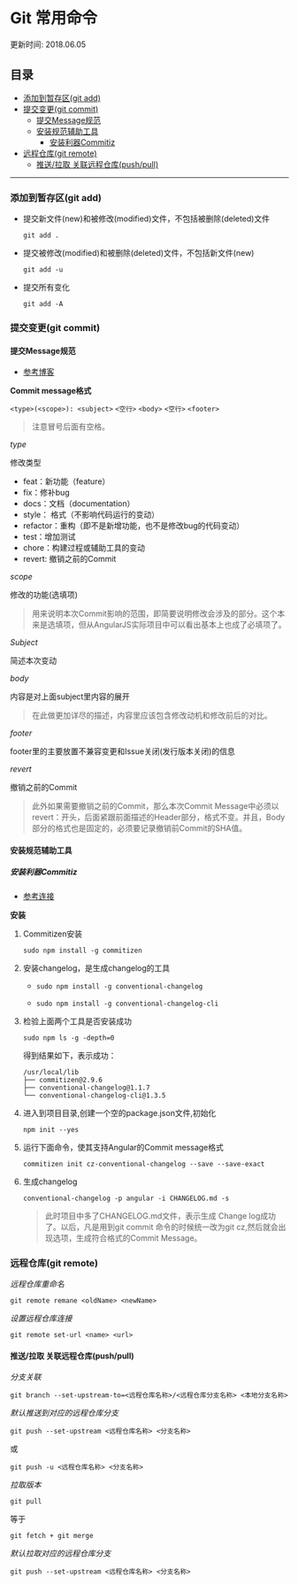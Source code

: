 # Git 常用命令
更新时间: 2018.06.05

目录
---

<!-- TOC depthFrom:2 updateOnSave:true -->

- [添加到暂存区(git add)](#添加到暂存区git-add)
- [提交变更(git commit)](#提交变更git-commit)
    - [提交Message规范](#提交message规范)
    - [安装规范辅助工具](#安装规范辅助工具)
        - [安装利器Commitiz](#安装利器commitiz)
- [远程仓库(git remote)](#远程仓库git-remote)
    - [推送/拉取 关联远程仓库(push/pull)](#推送拉取-关联远程仓库pushpull)

<!-- /TOC -->

---
### 添加到暂存区(git add)
* 提交新文件(new)和被修改(modified)文件，不包括被删除(deleted)文件 

    ```git add .```

* 提交被修改(modified)和被删除(deleted)文件，不包括新文件(new)
  
    ```git add -u```

* 提交所有变化

    ```git add -A```

### 提交变更(git commit)


#### 提交Message规范

* [参考博客](http://www.cnblogs.com/Irving/p/5146738.html)


**Commit message格式**

`<type>(<scope>): <subject>`
`<空行>`
`<body>`
`<空行>`
`<footer>`
>注意冒号后面有空格。

*type* 

修改类型

* feat：新功能（feature）
* fix：修补bug
* docs：文档（documentation）
* style： 格式（不影响代码运行的变动）
* refactor：重构（即不是新增功能，也不是修改bug的代码变动）
* test：增加测试
* chore：构建过程或辅助工具的变动
* revert: 撤销之前的Commit

*scope*

修改的功能(选填项)
>用来说明本次Commit影响的范围，即简要说明修改会涉及的部分。这个本来是选填项，但从AngularJS实际项目中可以看出基本上也成了必填项了。

*Subject*

简述本次变动

*body*

内容是对上面subject里内容的展开
>在此做更加详尽的描述，内容里应该包含修改动机和修改前后的对比。

*footer*

footer里的主要放置不兼容变更和Issue关闭(发行版本关闭)的信息

*revert*

撤销之前的Commit
>此外如果需要撤销之前的Commit，那么本次Commit Message中必须以revert：开头，后面紧跟前面描述的Header部分，格式不变。并且，Body部分的格式也是固定的，必须要记录撤销前Commit的SHA值。

#### 安装规范辅助工具

##### 安装利器Commitiz

* [参考连接](http://www.mamicode.com/info-detail-2104468.html)

**安装**

1. Commitizen安装

    `sudo npm install -g commitizen`

1. 安装changelog，是生成changelog的工具

    * `sudo npm install -g conventional-changelog`

    * `sudo npm install -g conventional-changelog-cli`

1. 检验上面两个工具是否安装成功

    `sudo npm ls -g -depth=0`

    得到结果如下，表示成功：
    ```
    /usr/local/lib
    ├── commitizen@2.9.6
    ├── conventional-changelog@1.1.7
    └── conventional-changelog-cli@1.3.5
    ```

2. 进入到项目目录,创建一个空的package.json文件,初始化

    `npm init --yes`

3. 运行下面命令，使其支持Angular的Commit message格式

    `commitizen init cz-conventional-changelog --save --save-exact`

1. 生成changelog

    `conventional-changelog -p angular -i CHANGELOG.md -s`
    >此时项目中多了CHANGELOG.md文件，表示生成 Change log成功了。以后，凡是用到git commit 命令的时候统一改为git cz,然后就会出现选项，生成符合格式的Commit Message。
    
    
### 远程仓库(git remote)

*远程仓库重命名*

```git remote remane <oldName> <newName>```


*设置远程仓库连接*
  
```git remote set-url <name> <url>```

#### 推送/拉取 关联远程仓库(push/pull)

*分支关联*

```git branch --set-upstream-to=<远程仓库名称>/<远程仓库分支名称> <本地分支名称>```

*默认推送到对应的远程仓库分支*

```git push --set-upstream <远程仓库名称> <分支名称>```
        
或
        
```git push -u <远程仓库名称> <分支名称>```

*拉取版本*

```git pull``` 

等于  
        
```git fetch + git merge```

*默认拉取对应的远程仓库分支*

```git push --set-upstream <远程仓库名称> <分支名称>```   